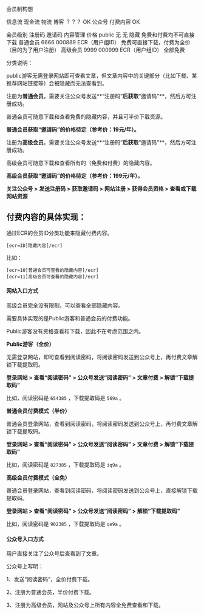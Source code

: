 会员制构想







信息流			现金流			物流
博客				？？？			OK
公众号			付费内容		OK





会员级别	注册码	邀请码	内容管理					价格
public		无			无			隐藏							免费和付费均不可直接下载
普通会员	6666	000889	ECR（用户组ID）	免费可直接下载，付费为全价（目的为了用户注册）
高级会员	9999	000999	ECR（用户组ID）	全部免费



分类说明：

public游客无需登录网站即可查看文章，但文章内容中的关键部分（比如下载、某推荐网站链接等）会被隐藏而无法查看到。



注册为**普通会员**，需要关注公众号发送**“注册码”**后获取**“邀请码”**，然后方可注册成功。

普通会员可随意下载和查看免费的隐藏内容，并且可半价下载资源。

**普通会员获取“邀请码”的价格待定（参考价：19元/年）。**



注册为**高级会员**，需要关注公众号发送**“注册码”**后获取**“邀请码”**，然后方可注册成功。

高级会员可随意下载和查看所有的（免费和付费）的隐藏内容。

**高级会员获取“邀请码”的价格待定（参考价：199元/年）。**



**关注公众号 > 发送注册码 > 获取邀请码 > 网站注册 > 获得会员资格 > 查看或下载网站资源**





## 付费内容的具体实现：

通过ECR的会员ID分类功能来隐藏付费内容。

```
[ecr=ID]隐藏内容[/ecr]
```



比如：

```
[ecr=10]普通会员可查看的隐藏内容[/ecr]
[ecr=11]高级会员可查看的隐藏内容[/ecr]
```



#### 网站入口方式

高级会员完全没有限制，可以查看全部隐藏内容。

需要具体实现的是Public游客和普通会员的付费功能。

Public游客没有资格查看和下载，因此不在考虑范围之内。



**Public游客（全价）**

无需登录网站，即可查看到阅读密码，将阅读密码发送到公众号上，再付费文章解锁下载提取码。

**登录网站 > 查看“阅读密码” > 公众号发送“阅读密码” > 文章付费 > 解锁“下载提取码”**

比如，阅读密码是 `654385` ，下载提取码是 `569a` 。



**普通会员付费模式（半价）**

普通会员登录网站，查看到阅读密码，将阅读密码发送到公众号上，再付费文章解锁下载提取码。

**登录网站 > 查看“阅读密码” > 公众号发送“阅读密码” > 文章付费 > 解锁“下载提取码”**

比如，阅读密码是 `827385` ，下载提取码是 `iq9a` 。



**高级会员付费模式（全免）**

普通会员登录网站，查看到阅读密码，将阅读密码发送到公众号上，直接解锁下载提取码。

**登录网站 > 查看“阅读密码” > 公众号发送“阅读密码” > 解锁“下载提取码”**

比如，阅读密码是 `902385` ，下载提取码是 `qe9a` 。





#### 公众号入口方式

用户直接关注了公众号后查看到了文章。

公众号上写明：

1、发送“阅读密码”，全价付费下载。

2、注册为普通会员，半价付费下载。

3、注册为高级会员，网站及公众号上所有内容全免费查看和下载。









